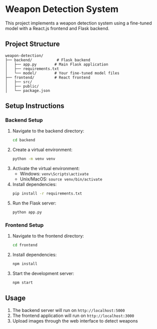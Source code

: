 # Weapon Detection System

This project implements a weapon detection system using a fine-tuned model with a React.js frontend and Flask backend.

## Project Structure
```
weapon-detection/
├── backend/           # Flask backend
│   ├── app.py        # Main Flask application
│   ├── requirements.txt
│   └── model/        # Your fine-tuned model files
├── frontend/         # React frontend
│   ├── src/
│   ├── public/
│   └── package.json
```

## Setup Instructions

### Backend Setup
1. Navigate to the backend directory:
   ```bash
   cd backend
   ```
2. Create a virtual environment:
   ```bash
   python -m venv venv
   ```
3. Activate the virtual environment:
   - Windows: `venv\Scripts\activate`
   - Unix/MacOS: `source venv/bin/activate`
4. Install dependencies:
   ```bash
   pip install -r requirements.txt
   ```
5. Run the Flask server:
   ```bash
   python app.py
   ```

### Frontend Setup
1. Navigate to the frontend directory:
   ```bash
   cd frontend
   ```
2. Install dependencies:
   ```bash
   npm install
   ```
3. Start the development server:
   ```bash
   npm start
   ```

## Usage
1. The backend server will run on `http://localhost:5000`
2. The frontend application will run on `http://localhost:3000`
3. Upload images through the web interface to detect weapons 